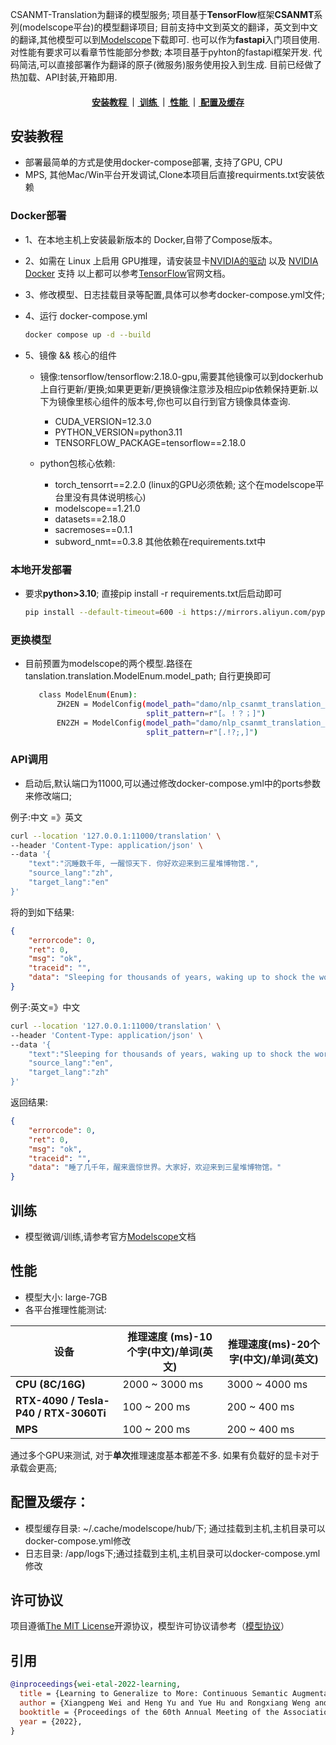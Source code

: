 
CSANMT-Translation为翻译的模型服务; 项目基于**TensorFlow**框架**CSANMT**系列(modelscope平台)的模型翻译项目; 目前支持中文到英文的翻译，英文到中文的翻译,其他模型可以到[Modelscope](https://modelscope.cn/models)下载即可. 也可以作为**fastapi**入门项目使用. 对性能有要求可以看章节性能部分参数;
本项目基于pyhton的fastapi框架开发. 代码简洁,可以直接部署作为翻译的原子(微服务)服务使用投入到生成. 目前已经做了热加载、API封装,开箱即用.

<div align="center">  
<h4>
 <a href="#安装教程"> 安装教程 </a>   
｜<a href="#训练"> 训练 </a>
｜<a href="#性能"> 性能 </a>
｜<a href="#配置及缓存"> 配置及缓存 </a>
</h4>
</div>

<a name="安装教程"></a>
## 安装教程
- 部署最简单的方式是使用docker-compose部署, 支持了GPU, CPU
- MPS, 其他Mac/Win平台开发调试,Clone本项目后直接requirments.txt安装依赖

### Docker部署
  - 1、在本地主机上安装最新版本的 Docker,自带了Compose版本。
  - 2、如需在 Linux 上启用 GPU推理，请安装显卡[NVIDIA的驱动](https://github.com/NVIDIA/nvidia-docker/wiki/Frequently-Asked-Questions#how-do-i-install-the-nvidia-driver) 以及 [NVIDIA Docker](https://github.com/NVIDIA/nvidia-docker) 支持
  以上都可以参考[TensorFlow](https://www.tensorflow.org/install/docker?hl=zh-cn)官网文档。
  - 3、修改模型、日志挂载目录等配置,具体可以参考docker-compose.yml文件;
  - 4、运行 docker-compose.yml
      ```bash
      docker compose up -d --build
      ```
    
  - 5、镜像 && 核心的组件
    - 镜像:tensorflow/tensorflow:2.18.0-gpu,需要其他镜像可以到dockerhub上自行更新/更换;如果更更新/更换镜像注意涉及相应pip依赖保持更新.以下为镜像里核心组件的版本号,你也可以自行到官方镜像具体查询.
      - CUDA_VERSION=12.3.0
      - PYTHON_VERSION=python3.11
      - TENSORFLOW_PACKAGE=tensorflow==2.18.0
  
    - python包核心依赖:
      - torch_tensorrt==2.2.0 (linux的GPU必须依赖; 这个在modelscope平台里没有具体说明核心)
      - modelscope==1.21.0
      - datasets==2.18.0
      - sacremoses==0.1.1
      - subword_nmt==0.3.8
        其他依赖在requirements.txt中
### 本地开发部署
- 要求**python>3.10**; 直接pip install -r requirements.txt后启动即可
    ```bash
    pip install --default-timeout=600 -i https://mirrors.aliyun.com/pypi/simple/ -r requirements.txt
    ```
### 更换模型
- 目前预置为modelscope的两个模型.路径在tanslation.translation.ModelEnum.model_path; 自行更换即可

    ```bash
       class ModelEnum(Enum):
           ZH2EN = ModelConfig(model_path="damo/nlp_csanmt_translation_zh2en", preload_infer_text="你好",
                               split_pattern=r"[。！？；]")
           EN2ZH = ModelConfig(model_path="damo/nlp_csanmt_translation_en2zh", preload_infer_text="hello",
                               split_pattern=r"[.!?;,]")
    ```

### API调用
- 启动后,默认端口为11000,可以通过修改docker-compose.yml中的ports参数来修改端口;
 
例子:中文 =》英文
```bash 
curl --location '127.0.0.1:11000/translation' \
--header 'Content-Type: application/json' \
--data '{
    "text":"沉睡数千年, 一醒惊天下. 你好欢迎来到三星堆博物馆.",
    "source_lang":"zh",
    "target_lang":"en"
}'
```
将的到如下结果:

```json
{
    "errorcode": 0,
    "ret": 0,
    "msg": "ok",
    "traceid": "",
    "data": "Sleeping for thousands of years, waking up to shock the world. Hello and welcome to Sanxingdui Museum."
}
```

例子:英文=》中文

```bash 
curl --location '127.0.0.1:11000/translation' \
--header 'Content-Type: application/json' \
--data '{
    "text":"Sleeping for thousands of years, waking up to shock the world. Hello and welcome to Sanxingdui Museum.",
    "source_lang":"en",
    "target_lang":"zh"
}'
 ```
返回结果:
```json
{
    "errorcode": 0,
    "ret": 0,
    "msg": "ok",
    "traceid": "",
    "data": "睡了几千年，醒来震惊世界。大家好，欢迎来到三星堆博物馆。"
}
```



<a name="训练"></a>
## 训练
- 模型微调/训练,请参考官方[Modelscope](https://www.modelscope.cn/models/iic/nlp_csanmt_translation_zh2en)文档

<a name="性能"></a>
## 性能
- 模型大小: large-7GB
- 各平台推理性能测试:

| 设备                        | 推理速度 (ms)-10个字(中文)/单词(英文) | 推理速度(ms)-20个字(中文)/单词(英文) |
|-----------------------------|---------------------------|--------------------------|
| **CPU (8C/16G)**            | 2000 ~ 3000 ms            | 3000 ~ 4000 ms           |
| **RTX-4090 / Tesla-P40 / RTX-3060Ti** | 100 ~ 200 ms              | 200 ~ 400 ms             |
| **MPS**                     | 100 ~ 200 ms              | 200 ~ 400 ms             |

 通过多个GPU来测试, 对于**单次**推理速度基本都差不多. 如果有负载好的显卡对于承载会更高;

<a name="配置及缓存"></a>
## 配置及缓存：
- 模型缓存目录: ~/.cache/modelscope/hub/下; 通过挂载到主机,主机目录可以docker-compose.yml修改
- 日志目录: /app/logs下;通过挂载到主机,主机目录可以docker-compose.yml修改

## 许可协议
项目遵循[The MIT License](https://opensource.org/licenses/MIT)开源协议，模型许可协议请参考（[模型协议](./MODEL_LICENSE)）

## 引用

``` bibtex
@inproceedings{wei-etal-2022-learning,
  title = {Learning to Generalize to More: Continuous Semantic Augmentation for Neural Machine Translation},
  author = {Xiangpeng Wei and Heng Yu and Yue Hu and Rongxiang Weng and Weihua Luo and Rong Jin},
  booktitle = {Proceedings of the 60th Annual Meeting of the Association for Computational Linguistics, ACL 2022},
  year = {2022},
}
```
